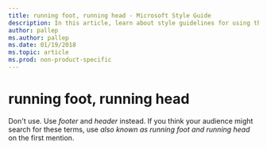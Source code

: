 ```yaml
---
title: running foot, running head - Microsoft Style Guide
description: In this article, learn about style guidelines for using the terms 'running foot' and 'running head' in Microsoft documents.
author: pallep
ms.author: pallep
ms.date: 01/19/2018
ms.topic: article
ms.prod: non-product-specific
---
```


# running foot, running head

Don't use. Use *footer* and *header* instead. If you think your audience might search for these terms, use *also known as r*<em>unning foot</em> *and* *running head* on the first mention.
